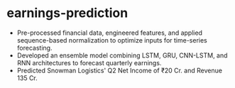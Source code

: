 # earnings-prediction
- Pre-processed financial data, engineered features, and applied sequence-based normalization to optimize inputs for time-series forecasting.
- Developed an ensemble model combining LSTM, GRU, CNN-LSTM, and RNN architectures to forecast quarterly earnings.
- Predicted Snowman Logistics' Q2 Net Income of ₹20 Cr. and Revenue 135 Cr.
